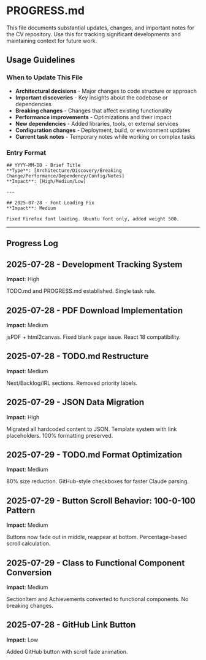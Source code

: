 # PROGRESS.md

This file documents substantial updates, changes, and important notes for the CV repository. Use this for tracking significant developments and maintaining context for future work.

## Usage Guidelines

### When to Update This File
- **Architectural decisions** - Major changes to code structure or approach
- **Important discoveries** - Key insights about the codebase or dependencies
- **Breaking changes** - Changes that affect existing functionality
- **Performance improvements** - Optimizations and their impact
- **New dependencies** - Added libraries, tools, or external services
- **Configuration changes** - Deployment, build, or environment updates
- **Current task notes** - Temporary notes while working on complex tasks

### Entry Format
```
## YYYY-MM-DD - Brief Title
**Type**: [Architecture/Discovery/Breaking Change/Performance/Dependency/Config/Notes]
**Impact**: [High/Medium/Low]

---

## 2025-07-28 - Font Loading Fix
**Impact**: Medium

Fixed Firefox font loading. Ubuntu font only, added weight 500.
```

---

## Progress Log

## 2025-07-28 - Development Tracking System
**Impact**: High

TODO.md and PROGRESS.md established. Single task rule.

## 2025-07-28 - PDF Download Implementation
**Impact**: Medium

jsPDF + html2canvas. Fixed blank page issue. React 18 compatibility.

## 2025-07-28 - TODO.md Restructure
**Impact**: Medium

Next/Backlog/IRL sections. Removed priority labels.

## 2025-07-29 - JSON Data Migration
**Impact**: High

Migrated all hardcoded content to JSON. Template system with link placeholders. 100% formatting preserved.

## 2025-07-29 - TODO.md Format Optimization
**Impact**: Medium

80% size reduction. GitHub-style checkboxes for faster Claude parsing.

## 2025-07-29 - Button Scroll Behavior: 100-0-100 Pattern
**Impact**: Medium

Buttons now fade out in middle, reappear at bottom. Percentage-based scroll calculation.

## 2025-07-29 - Class to Functional Component Conversion  
**Impact**: Medium

SectionItem and Achievements converted to functional components. No breaking changes.

## 2025-07-28 - GitHub Link Button
**Impact**: Low

Added GitHub button with scroll fade animation.


